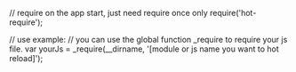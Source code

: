 
// require on the app start, just need require once only
require('hot-require');

// use example:
// you can use the global function _require to require your js file.
var yourJs = _require(__dirname, '[module or js name you want to hot reload]');